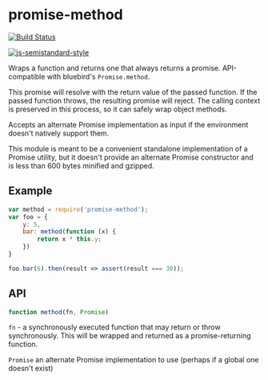 # promise-method

[![Build Status](https://travis-ci.org/wbinnssmith/promise-method.svg)](https://travis-ci.org/wbinnssmith/promise-method)

[![js-semistandard-style](https://cdn.rawgit.com/flet/semistandard/master/badge.svg)](https://github.com/Flet/semistandard)

Wraps a function and returns one that always returns a promise. API-compatible with bluebird's `Promise.method`.

This promise will resolve with the return value of the passed function. If the passed function throws, the resulting promise will reject. The calling context is preserved in this process, so it can safely wrap object methods.

Accepts an alternate Promise implementation as input if the environment doesn't natively support them.

This module is meant to be a convenient standalone implementation of a Promise utility, but it doesn't provide an alternate Promise constructor and is less than 600 bytes minified and gzipped.

## Example

```js
var method = require('promise-method');
var foo = {
	y: 5,
	bar: method(function (x) {
		return x * this.y;
	})
}

foo.bar(6).then(result => assert(result === 30));
```

## API

```js
function method(fn, Promise)
```

`fn` - a synchronously executed function that may return or throw synchronously. This will be wrapped and returned as a promise-returning function.

`Promise` an alternate Promise implementation to use (perhaps if a global one doesn't exist)
